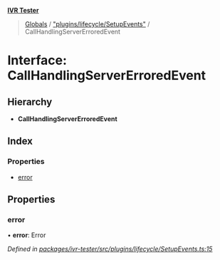 **[IVR Tester](../README.md)**

> [Globals](../README.md) / ["plugins/lifecycle/SetupEvents"](../modules/_plugins_lifecycle_setupevents_.md) / CallHandlingServerErroredEvent

# Interface: CallHandlingServerErroredEvent

## Hierarchy

* **CallHandlingServerErroredEvent**

## Index

### Properties

* [error](_plugins_lifecycle_setupevents_.callhandlingservererroredevent.md#error)

## Properties

### error

•  **error**: Error

*Defined in [packages/ivr-tester/src/plugins/lifecycle/SetupEvents.ts:15](https://github.com/SketchingDev/ivr-tester/blob/19f91d1/packages/ivr-tester/src/plugins/lifecycle/SetupEvents.ts#L15)*
